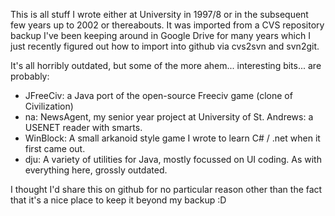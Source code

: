 This is all stuff I wrote either at University in 1997/8 or in the subsequent few years up to 2002 or thereabouts. It was imported from a CVS repository backup I've been keeping around in Google Drive for many years which I just recently figured out how to import into github via cvs2svn and svn2git.

It's all horribly outdated, but some of the more ahem... interesting bits... are probably:

* JFreeCiv: a Java port of the open-source Freeciv game (clone of Civilization)
* na: NewsAgent, my senior year project at University of St. Andrews: a USENET reader with smarts.
* WinBlock: A small arkanoid style game I wrote to learn C# / .net when it first came out.
* dju: A variety of utilities for Java, mostly focussed on UI coding. As with everything here, grossly outdated.

I thought I'd share this on github for no particular reason other than the fact that it's a nice place to keep it beyond my backup :D

